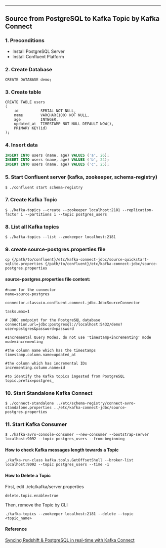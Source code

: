 
------

## Source from PostgreSQL to Kafka Topic by Kafka Connect

### 1. Preconditions

- Install PostgreSQL Server
- Install Confluent Platform

### 2. Create Database
```
CREATE DATABASE demo;
```

### 3. Create table

```
CREATE TABLE users
(
    id          SERIAL NOT NULL,
    name        VARCHAR(100) NOT NULL,
    age         INTEGER,
    updated_at  TIMESTAMP NOT NULL DEFAULT NOW(),
    PRIMARY KEY(id)
);
```

### 4. Insert data

```sql
INSERT INTO users (name, age) VALUES ('a', 26);
INSERT INTO users (name, age) VALUES ('b', 24);
INSERT INTO users (name, age) VALUES ('c', 25);
```

### 5. Start Confluent server (kafka, zookeeper, schema-registry)

```
$ ./confluent start schema-registry
```

### 7. Create Kafka Topic
```
$ ./kafka-topics --create --zookeeper localhost:2181 --replication-factor 1 --partitions 1 --topic postgres_users
```

### 8. List all Kafka topics
```
$ ./kafka-topics --list --zookeeper localhost:2181
```

### 9. create source-postgres.properties file
```
cp {/path/to/confluent}/etc/kafka-connect-jdbc/source-quickstart-sqlite.properties {/path/to/confluent}/etc/kafka-connect-jdbc/source-postgres.properties
```

#### source-postgres.properties file content:
```
#name for the connector
name=source-postgres

connector.class=io.confluent.connect.jdbc.JdbcSourceConnector

tasks.max=1

# JDBC endpoint for the PostgreSQL database
connection.url=jdbc:postgresql://localhost:5432/demo?user=postgres&password=password

#Incremental Query Modes, do not use 'timestamp+incrementing' mode
mode=incrementing

#the column name which has the timestamps
timestamp.column.name=updated_at

#the column which has incremental IDs
incrementing.column.name=id

#to identify the Kafka topics ingested from PostgreSQL
topic.prefix=postgres_
```

### 10. Start Standalone Kafka Connect
```
$ ./connect-standalone ../etc/schema-registry/connect-avro-standalone.properties ../etc/kafka-connect-jdbc/source-postgres.properties
```

### 11. Start Kafka Consumer
```
$ ./kafka-avro-console-consumer --new-consumer --bootstrap-server localhost:9092 --topic postgres_users --from-beginning
```

#### How to check Kafka messages length towards a Topic
```
./kafka-run-class kafka.tools.GetOffsetShell --broker-list localhost:9092 --topic postgres_users --time -1
```
#### How to Delete a Topic

First, edit ./etc/kafka/server.properties
```
delete.topic.enable=true
```
Then, remove the Topic by CLI
```
./kafka-topics --zookeeper localhost:2181 --delete --topic <topic_name>
```

#### Reference
[Syncing Redshift & PostgreSQL in real-time with Kafka Connect][1]

  [1]: https://blog.insightdatascience.com/from-postgresql-to-redshift-with-kafka-connect-111c44954a6a
